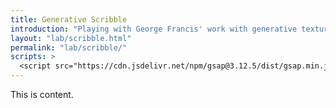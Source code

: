 ```yaml
---
title: Generative Scribble
introduction: "Playing with George Francis' work with generative textures: https://georgefrancis.dev/writing/generative-texture/"
layout: "lab/scribble.html"
permalink: "lab/scribble/"
scripts: >
  <script src="https://cdn.jsdelivr.net/npm/gsap@3.12.5/dist/gsap.min.js"></script>
---
```


<!-- @format -->

This is content.
